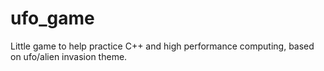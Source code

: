 # ufo_game
 Little game to help practice C++ and high performance computing, based on ufo/alien invasion theme. 
